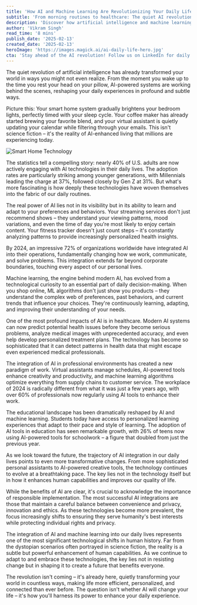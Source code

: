 ```yaml
---
title: 'How AI and Machine Learning Are Revolutionizing Your Daily Life'
subtitle: 'From morning routines to healthcare: The quiet AI revolution reshaping our world'
description: 'Discover how artificial intelligence and machine learning are seamlessly integrating into every aspect of daily life, from smart home systems to healthcare and education, creating a more efficient and personalized world. Learn about the latest statistics showing AI's growing impact and how it's reshaping the future of human experience.'
author: 'Vikram Singh'
read_time: '8 mins'
publish_date: '2025-02-13'
created_date: '2025-02-13'
heroImage: 'https://images.magick.ai/ai-daily-life-hero.jpg'
cta: 'Stay ahead of the AI revolution! Follow us on LinkedIn for daily insights into how artificial intelligence is transforming our world and shaping the future of technology.'
---
```


The quiet revolution of artificial intelligence has already transformed your world in ways you might not even realize. From the moment you wake up to the time you rest your head on your pillow, AI-powered systems are working behind the scenes, reshaping your daily experiences in profound and subtle ways.

Picture this: Your smart home system gradually brightens your bedroom lights, perfectly timed with your sleep cycle. Your coffee maker has already started brewing your favorite blend, and your virtual assistant is quietly updating your calendar while filtering through your emails. This isn't science fiction – it's the reality of AI-enhanced living that millions are experiencing today.

![Smart Home Technology](https://i.magick.ai/PIXE/1738406181100_magick_img.webp)

The statistics tell a compelling story: nearly 40% of U.S. adults are now actively engaging with AI technologies in their daily lives. The adoption rates are particularly striking among younger generations, with Millennials leading the charge at 37%, followed closely by Gen Z at 31%. But what's more fascinating is how deeply these technologies have woven themselves into the fabric of our daily routines.

The real power of AI lies not in its visibility but in its ability to learn and adapt to your preferences and behaviors. Your streaming services don't just recommend shows – they understand your viewing patterns, mood variations, and even the time of day you're most likely to enjoy certain content. Your fitness tracker doesn't just count steps – it's constantly analyzing patterns to provide increasingly personalized health insights.

By 2024, an impressive 72% of organizations worldwide have integrated AI into their operations, fundamentally changing how we work, communicate, and solve problems. This integration extends far beyond corporate boundaries, touching every aspect of our personal lives.

Machine learning, the engine behind modern AI, has evolved from a technological curiosity to an essential part of daily decision-making. When you shop online, ML algorithms don't just show you products – they understand the complex web of preferences, past behaviors, and current trends that influence your choices. They're continuously learning, adapting, and improving their understanding of your needs.

One of the most profound impacts of AI is in healthcare. Modern AI systems can now predict potential health issues before they become serious problems, analyze medical images with unprecedented accuracy, and even help develop personalized treatment plans. The technology has become so sophisticated that it can detect patterns in health data that might escape even experienced medical professionals.

The integration of AI in professional environments has created a new paradigm of work. Virtual assistants manage schedules, AI-powered tools enhance creativity and productivity, and machine learning algorithms optimize everything from supply chains to customer service. The workplace of 2024 is radically different from what it was just a few years ago, with over 60% of professionals now regularly using AI tools to enhance their work.

The educational landscape has been dramatically reshaped by AI and machine learning. Students today have access to personalized learning experiences that adapt to their pace and style of learning. The adoption of AI tools in education has seen remarkable growth, with 26% of teens now using AI-powered tools for schoolwork – a figure that doubled from just the previous year.

As we look toward the future, the trajectory of AI integration in our daily lives points to even more transformative changes. From more sophisticated personal assistants to AI-powered creative tools, the technology continues to evolve at a breathtaking pace. The key lies not in the technology itself but in how it enhances human capabilities and improves our quality of life.

While the benefits of AI are clear, it's crucial to acknowledge the importance of responsible implementation. The most successful AI integrations are those that maintain a careful balance between convenience and privacy, innovation and ethics. As these technologies become more prevalent, the focus increasingly shifts to ensuring they serve humanity's best interests while protecting individual rights and privacy.

The integration of AI and machine learning into our daily lives represents one of the most significant technological shifts in human history. Far from the dystopian scenarios often portrayed in science fiction, the reality is a subtle but powerful enhancement of human capabilities. As we continue to adapt to and embrace these technologies, the key lies not in resisting change but in shaping it to create a future that benefits everyone.

The revolution isn't coming – it's already here, quietly transforming your world in countless ways, making life more efficient, personalized, and connected than ever before. The question isn't whether AI will change your life – it's how you'll harness its power to enhance your daily experience.